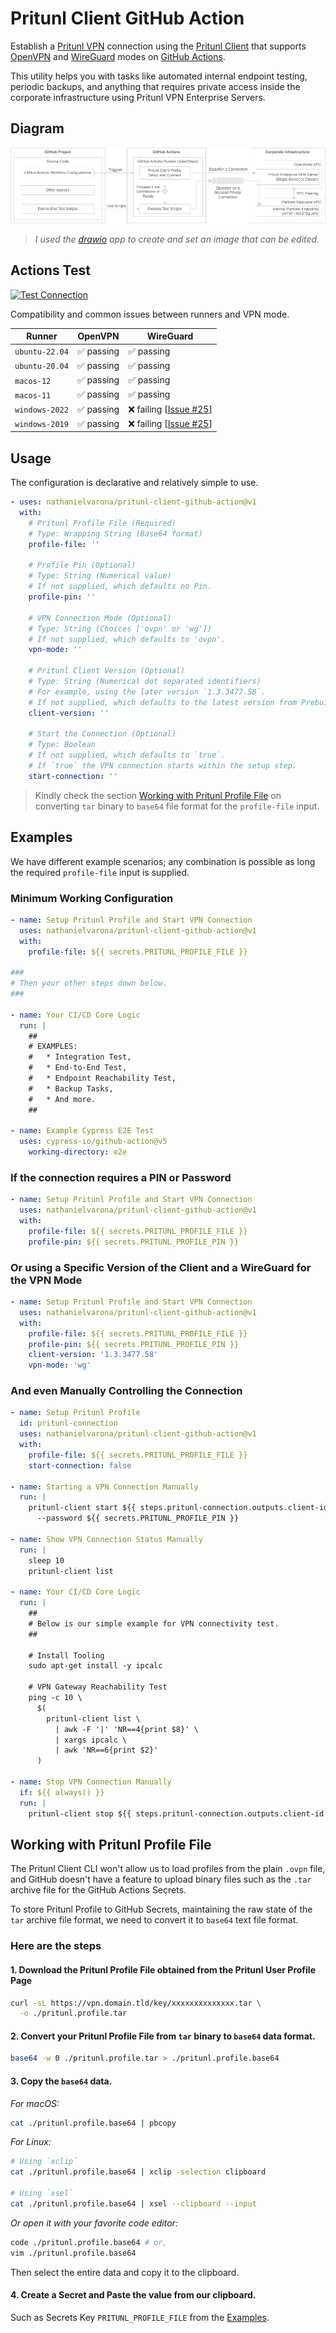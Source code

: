 # Pritunl Client GitHub Action

Establish a [Pritunl VPN](https://pritunl.com/) connection using the [Pritunl Client](https://client.pritunl.com/) that supports [OpenVPN](https://openvpn.net/) and [WireGuard](https://www.wireguard.com/) modes on [GitHub Actions](https://github.com/features/actions).

This utility helps you with tasks like automated internal endpoint testing, periodic backups, and anything that requires private access inside the corporate infrastructure using Pritunl VPN Enterprise Servers.

## Diagram

![Diagram](./diagram.png)

> _I used the [drawio](https://www.drawio.com/) app to create and set an image that can be edited._

## Actions Test

[![Test Connection](https://github.com/nathanielvarona/pritunl-client-github-action/actions/workflows/test.yml/badge.svg?branch=main&event=workflow_dispatch)](https://github.com/nathanielvarona/pritunl-client-github-action/actions/workflows/test.yml)

Compatibility and common issues between runners and VPN mode.

Runner | OpenVPN | WireGuard
---------|----------|---------
 `ubuntu-22.04` | :white_check_mark: passing | :white_check_mark: passing
 `ubuntu-20.04` | :white_check_mark: passing | :white_check_mark: passing
 `macos-12` | :white_check_mark: passing | :white_check_mark: passing
 `macos-11` | :white_check_mark: passing | :white_check_mark: passing
 `windows-2022` | :white_check_mark: passing | :x: failing [[Issue #25](https://github.com/nathanielvarona/pritunl-client-github-action/issues/25)]
 `windows-2019` | :white_check_mark: passing | :x: failing [[Issue #25](https://github.com/nathanielvarona/pritunl-client-github-action/issues/25)]

## Usage

The configuration is declarative and relatively simple to use.

```yaml
- uses: nathanielvarona/pritunl-client-github-action@v1
  with:
    # Pritunl Profile File (Required)
    # Type: Wrapping String (Base64 format)
    profile-file: ''

    # Profile Pin (Optional)
    # Type: String (Numerical value)
    # If not supplied, which defaults no Pin.
    profile-pin: ''

    # VPN Connection Mode (Optional)
    # Type: String (Choices ['ovpn' or 'wg'])
    # If not supplied, which defaults to 'ovpn'.
    vpn-mode: ''

    # Pritunl Client Version (Optional)
    # Type: String (Numerical dot separated identifiers)
    # For example, using the later version `1.3.3477.58`.
    # If not supplied, which defaults to the latest version from Prebuilt Apt Repository.
    client-version: ''

    # Start the Connection (Optional)
    # Type: Boolean
    # If not supplied, which defaults to `true`. 
    # If `true` the VPN connection starts within the setup step.
    start-connection: ''
```

> Kindly check the section [Working with Pritunl Profile File](#working-with-pritunl-profile-file) on converting `tar` binary to `base64` file format for the `profile-file` input.

## Examples

We have different example scenarios; any combination is possible as long the required `profile-file` input is supplied.

### Minimum Working Configuration

```yml
- name: Setup Pritunl Profile and Start VPN Connection
  uses: nathanielvarona/pritunl-client-github-action@v1
  with:
    profile-file: ${{ secrets.PRITUNL_PROFILE_FILE }}

###
# Then your other steps down below.
###

- name: Your CI/CD Core Logic
  run: |
    ##
    # EXAMPLES:
    #   * Integration Test,
    #   * End-to-End Test,
    #   * Endpoint Reachability Test,
    #   * Backup Tasks,
    #   * And more.
    ##

- name: Example Cypress E2E Test
  uses: cypress-io/github-action@v5
    working-directory: e2e
```

### If the connection requires a PIN or Password

```yml
- name: Setup Pritunl Profile and Start VPN Connection
  uses: nathanielvarona/pritunl-client-github-action@v1
  with:
    profile-file: ${{ secrets.PRITUNL_PROFILE_FILE }}
    profile-pin: ${{ secrets.PRITUNL_PROFILE_PIN }}
```


### Or using a Specific Version of the Client and a WireGuard for the VPN Mode

```yml
- name: Setup Pritunl Profile and Start VPN Connection
  uses: nathanielvarona/pritunl-client-github-action@v1
  with:
    profile-file: ${{ secrets.PRITUNL_PROFILE_FILE }}
    profile-pin: ${{ secrets.PRITUNL_PROFILE_PIN }}
    client-version: '1.3.3477.58'
    vpn-mode: 'wg'
```

### And even Manually Controlling the Connection

```yml
- name: Setup Pritunl Profile
  id: pritunl-connection
  uses: nathanielvarona/pritunl-client-github-action@v1
  with:
    profile-file: ${{ secrets.PRITUNL_PROFILE_FILE }}
    start-connection: false

- name: Starting a VPN Connection Manually
  run: |
    pritunl-client start ${{ steps.pritunl-connection.outputs.client-id }} \
      --password ${{ secrets.PRITUNL_PROFILE_PIN }}

- name: Show VPN Connection Status Manually
  run: |
    sleep 10
    pritunl-client list

- name: Your CI/CD Core Logic
  run: |
    ##
    # Below is our simple example for VPN connectivity test.
    ##

    # Install Tooling
    sudo apt-get install -y ipcalc

    # VPN Gateway Reachability Test
    ping -c 10 \
      $(
        pritunl-client list \
          | awk -F '|' 'NR==4{print $8}' \
          | xargs ipcalc \
          | awk 'NR==6{print $2}'
      )

- name: Stop VPN Connection Manually
  if: ${{ always() }}
  run: |
    pritunl-client stop ${{ steps.pritunl-connection.outputs.client-id }}
```

## Working with Pritunl Profile File

The Pritunl Client CLI won't allow us to load profiles from the plain `.ovpn` file, and GitHub doesn't have a feature to upload binary files such as the `.tar` archive file for the GitHub Actions Secrets.

To store Pritunl Profile to GitHub Secrets, maintaining the raw state of the `tar` archive file format, we need to convert it to `base64` text file format.

### Here are the steps

#### 1. Download the Pritunl Profile File obtained from the Pritunl User Profile Page

```bash
curl -sL https://vpn.domain.tld/key/xxxxxxxxxxxxxx.tar \
  -o ./pritunl.profile.tar
```

#### 2. Convert your Pritunl Profile File from `tar` binary to `base64` data format.

```bash
base64 -w 0 ./pritunl.profile.tar > ./pritunl.profile.base64
```

#### 3. Copy the `base64` data.

_For macOS:_
```bash
cat ./pritunl.profile.base64 | pbcopy
```

_For Linux:_
```bash
# Using `xclip`
cat ./pritunl.profile.base64 | xclip -selection clipboard

# Using `xsel`
cat ./pritunl.profile.base64 | xsel --clipboard --input
```

_Or open it with your favorite code editor:_

```bash
code ./pritunl.profile.base64 # or,
vim ./pritunl.profile.base64
```

Then select the entire data and copy it to the clipboard.

#### 4. Create a Secret and Paste the value from our clipboard.
Such as Secrets Key `PRITUNL_PROFILE_FILE` from the [Examples](#examples).
